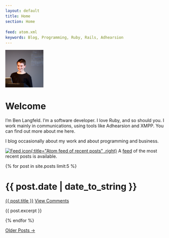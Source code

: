 ```yaml
---
layout: default
title: Home
section: Home

feed: atom.xml
keywords: Blog, Programming, Ruby, Rails, Adhearsion
---
```


<img class='inset right' src='/images/ben_langfeld.jpg' title='Ben Langfeld' alt='Photo of Ben Langfeld presenting at EuRuKo 2011' width='120px' />

Welcome
=======

I’m Ben Langfeld. I’m a software developer. I love Ruby, and so should you. I work mainly in communications, using tools like Adhearsion and XMPP. You can find out more about me here.

I blog occasionally about my work and about programming and business.

[![Feed icon](/files/css/feed-icon-14x14.png){:title="Atom feed of recent posts" .right}][feed]
A [feed][] of the most recent posts is available.

[feed]: /atom.xml

{% for post in site.posts limit:5 %}
<div class="section list">
  <h1>{{ post.date | date_to_string }}</h1>
  <p class="line">
  <a class="title" href="{{ post.url }}">{{ post.title }}</a>
  <a class="comments" href="{{ post.url }}#disqus_thread">View Comments</a>
  </p>
  <p class="excerpt">{{ post.excerpt }}</p>
</div>
{% endfor %}

<p><a href="past.html">Older Posts &rarr;</a></p>

<script type="text/javascript">
//<![CDATA[
(function() {
    var links = document.getElementsByTagName('a');
    var query = '?';
    for(var i = 0; i < links.length; i++) {
      if(links[i].href.indexOf('#disqus_thread') >= 0) {
        query += 'url' + i + '=' + encodeURIComponent(links[i].href) + '&';
      }
    }
    document.write('<script charset="utf-8" type="text/javascript" src="http://disqus.com/forums/structure-and-process/get_num_replies.js' + query + '"></' + 'script>');
  })();
//]]>
</script>